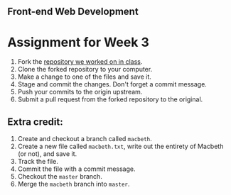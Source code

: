 ## Front-end Web Development
# Assignment for Week 3

1. Fork the [repository we worked on in class](https://github.com/JeffreyATW/shakespeare10).
2. Clone the forked repository to your computer.
3. Make a change to one of the files and save it.
4. Stage and commit the changes. Don't forget a commit message.
5. Push your commits to the origin upstream.
6. Submit a pull request from the forked repository to the original.

## Extra credit:

1. Create and checkout a branch called `macbeth`.
2. Create a new file called `macbeth.txt`, write out the entirety of Macbeth (or not), and save it.
3. Track the file.
4. Commit the file with a commit message.
5. Checkout the `master` branch.
6. Merge the `macbeth` branch into `master`.
